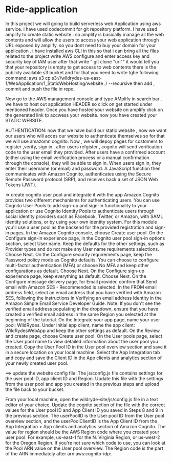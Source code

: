 # Ride-application
In this project we will going to build serverless web Application using aws service.
i have used codecommit for git repository platform.
I have used amplify to create static website . so amplify is basically manage all the web contents and will allow the users to access your web application through URL exposed by amplify. so you dont need to buy your domain for your application .
i have installed aws CLI in this so that i can bring all the files related to the project
write AWS configure and enter access key and security key of IAM user
after that write " git clone "url"" it would tell you that your repository is empty
to get access to web contents there is the publicly available s3 bucket and for that you need to write tghe following command:
               aws s3 cp s3://wildrydes-us-east-1/WebApplication/1_StaticWebHosting/website ./ --recursive
then add , commit and push the file in repo. 

Now go to the AWS management console and type AMplify in search bar . we have to host out application HEADER so click on get started under mentioned header.
Once you have hosted your website on amplify click on the generated link tp accwess your website.
now you have created your STATIC WEBSITE.


AUTHENTICATION:
now that we have build our static website , now we want our users who will acces our website to authenticate themselves so for that we will use amazomn cognito. Now , we will depoy pages for costomers to register ,verify, sign in .
after users refgister , cognito will send verification code to the user email they provided.
After users have a confirmed account (either using the email verification process or a manual confirmation through the console), they will be able to sign in. When users sign in, they enter their username (or email) and password. A JavaScript function then communicates with Amazon Cognito, authenticates using the Secure Remote Password protocol (SRP), and receives back a set of JSON Web Tokens (JWT).


=> create cognito user pool and integrate it with the app
Amazon Cognito provides two different mechanisms for authenticating users. You can use Cognito User Pools to add sign-up and sign-in functionality to your application or use Cognito Identity Pools to authenticate users through social identity providers such as Facebook, Twitter, or Amazon, with SAML identity solutions, or by using your own identity system. For this module you'll use a user pool as the backend for the provided registration and sign-in pages.
In the Amazon Cognito console, choose Create user pool.
On the Configure sign-in experience page, in the Cognito user pool sign-in options section, select User name. Keep the defaults for the other settings, such as Provider types and do not make any User name requirements selections. Choose Next.
On the Configure security requirements page, keep the Password policy mode as Cognito defaults. You can choose to configure multi-factor authentication (MFA) or choose No MFA and keep other configurations as default. Choose Next.
On the Configure sign-up experience page, keep everything as default. Choose Next.
On the Configure message delivery page, for Email provider, confirm that Send email with Amazon SES - Recommended is selected. In the FROM email address field, select an email address that you have verified with Amazon SES, following the instructions in Verifying an email address identity in the Amazon Simple Email Service Developer Guide.
Note: If you don't see the verified email address populating in the dropdown, ensure that you have created a verified email address in the same Region you selected at the beginning of the tutorial. 
 On the Integrate your app page, name your user pool: WildRydes. Under Initial app client, name the app client: WildRydesWebApp and keep the other settings as default.
On the Review and create page, choose Create user pool.
On the User pools page, select the User pool name to view detailed information about the user pool you created. Copy the User Pool ID in the User pool overview section and save it in a secure location on your local machine. 
Select the App Integration tab and copy and save the Client ID in the App clients and analytics section of your newly created user pool.





==> update the website config file:
The js/config.js file contains settings for the user pool ID, app client ID and Region. Update this file with the settings from the user pool and app you created in the previous steps and upload the file back to your bucket.

From your local machine, open the wildryde-site/js/config.js file in a text editor of your choice.
Update the cognito section of the file with the correct values for the User pool ID and App Client ID you saved in Steps 8 and 9 in the previous section. The userPoolID is the User pool ID from the User pool overview section, and the userPoolClientID is the App Client ID from the App Integration > App clients and analytics section of Amazon Cognito. 
The value for region should be the AWS Region code where you created your user pool. For example, us-east-1 for the N. Virginia Region, or us-west-2 for the Oregon Region. If you're not sure which code to use, you can look at the Pool ARN value on the User pool overview. The Region code is the part of the ARN immediately after arn:aws:cognito-idp:.

